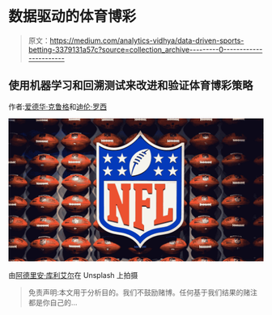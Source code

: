 # 数据驱动的体育博彩

> 原文：<https://medium.com/analytics-vidhya/data-driven-sports-betting-3379131a57c?source=collection_archive---------0----------------------->

## 使用机器学习和回溯测试来改进和验证体育博彩策略

作者:[爱德华·克鲁格](https://www.linkedin.com/in/edkrueger/)和[迪伦·罗西](https://www.linkedin.com/in/dylan-rossi/)

![](img/aae29e257fbcc44ff6889036ccaa6be7.png)

由[阿德里安·库利艾尔](https://unsplash.com/@hencetheboom)在 Unsplash 上拍摄

> 免责声明:本文用于分析目的。我们不鼓励赌博。任何基于我们结果的赌注都是你自己的…
